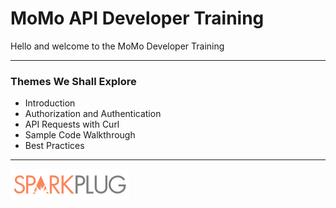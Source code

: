 # MoMo API Developer Training 

Hello and welcome to the MoMo Developer Training

---

### Themes We Shall Explore

- Introduction
- Authorization and Authentication
- API Requests with Curl
- Sample Code Walkthrough
- Best Practices

---

![Sparkplug](/images/sparkpluglogo.png)